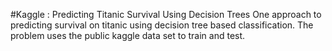 #Kaggle : Predicting Titanic Survival Using Decision Trees
One approach to predicting survival on titanic using decision tree based classification. The problem uses the public kaggle data set to train and test.

